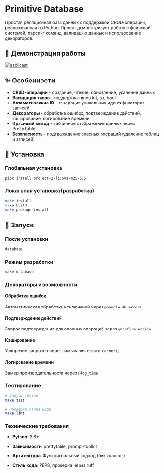# Primitive Database

Простая реляционная база данных с поддержкой CRUD-операций, реализованная на Python. Проект демонстрирует работу с файловой системой, парсинг команд, валидацию данных и использование декораторов.

## 🎥 Демонстрация работы

[![asciicast](https://asciinema.org/a/gVHYvR5kEufFrbAQ21u3dDDrs.svg)](https://asciinema.org/a/gVHYvR5kEufFrbAQ21u3dDDrs)

## ✨ Особенности

- **CRUD-операции** - создание, чтение, обновление, удаление данных
- **Валидация типов** - поддержка типов int, str, bool
- **Автоматические ID** - генерация уникальных идентификаторов записей
- **Декораторы** - обработка ошибок, подтверждение действий, кэширование, логирование времени
- **Красивый вывод** - табличное отображение данных через PrettyTable
- **Безопасность** - подтверждение опасных операций (удаление таблиц и записей)

## 🚀 Установка

### Глобальная установка
```bash
pipx install project-2-lisova-m25-555
```

### Локальная установка (разработка)
```bash
make install
make build
make package-install
```

## 🏃 Запуск

### После установки
```bash
database
```

### Режим разработки
```bash
make database
```
### Декораторы и возможности

#### Обработка ошибок
Автоматическая обработка исключений через `@handle_db_errors`

#### Подтверждение действий  
Запрос подтверждения для опасных операций через `@confirm_action`

#### Кэширование
Ускорение запросов через замыкания `create_cacher()`

#### Логирование времени
Замер производительности через `@log_time`

### Тестирование

```bash
# Запуск тестов
make test

# Проверка стиля кода
make lint
```

### Технические требования
- **Python**: 3.8+

- **Зависимости**: prettytable, prompt-toolkit

- **Архитектура**: Функциональный подход (без классов)

- **Стиль кода**: PEP8, проверка через ruff
